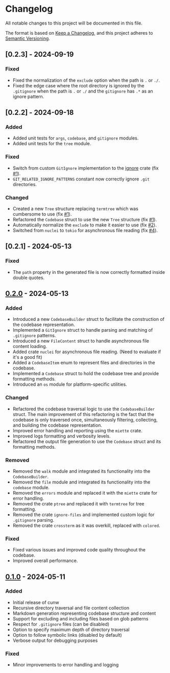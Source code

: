# Changelog

All notable changes to this project will be documented in this file.

The format is based on [Keep a Changelog](https://keepachangelog.com/en/1.0.0/),
and this project adheres to [Semantic Versioning](https://semver.org/spec/v2.0.0.html).

## [0.2.3] - 2024-09-19

### Fixed

- Fixed the normalization of the `exclude` option when the path is `.` or `./`.
- Fixed the edge case where the root directory is ignored by the `.gitignore` when the path is `.` or `./` and the `gitignore` has `.*` as an ignore pattern.

## [0.2.2] - 2024-09-18

### Added

- Added unit tests for `args`, `codebase`, and `gitignore` modules.
- Added unit tests for the `tree` module.

### Fixed

- Switch from custom `GitIgnore` implementation to the [ignore](https://crates.io/crates/ignore) crate (fix [#1](https://github.com/RemiKalbe/cunw/issues/1)).
- `GIT_RELATED_IGNORE_PATTERNS` constant now correctly ignore `.git` directories.

### Changed

- Created a new `Tree` structure replacing `termtree` which was cumbersome to use (fix [#1](https://github.com/RemiKalbe/cunw/issues/1)).
- Refactored the `Codebase` struct to use the new `Tree` structure (fix [#1](https://github.com/RemiKalbe/cunw/issues/1)).
- Automatically normalize the `exclude` to make it easier to use (fix [#2](https://github.com/RemiKalbe/cunw/issues/2)).
- Switched from `nuclei` to `tokio` for asynchronous file reading (fix [#4](https://github.com/RemiKalbe/cunw/issues/4)).

## [0.2.1] - 2024-05-13

### Fixed

- The `path` property in the generated file is now correctly formatted inside double quotes.

## [0.2.0] - 2024-05-13

### Added

- Introduced a new `CodebaseBuilder` struct to facilitate the construction of the codebase representation.
- Implemented a `GitIgnore` struct to handle parsing and matching of `.gitignore` patterns.
- Introduced a new `FileContent` struct to handle asynchronous file content loading.
- Added crate `nuclei` for asynchronous file reading. (Need to evaluate if it's a good fit)
- Added a `CodebaseItem` enum to represent files and directories in the codebase.
- Implemented a `Codebase` struct to hold the codebase tree and provide formatting methods.
- Introduced an `os` module for platform-specific utilities.

### Changed

- Refactored the codebase traversal logic to use the `CodebaseBuilder` struct.
  The main improvement of this refactoring is the fact that the codebase is only traversed once, simultaneously filtering, collecting, and building the codebase representation.
- Improved error handling and reporting using the `miette` crate.
- Improved logs formatting and verbosity levels.
- Refactored the output file generation to use the `Codebase` struct and its formatting methods.

### Removed

- Removed the `walk` module and integrated its functionality into the `CodebaseBuilder`.
- Removed the `file` module and integrated its functionality into the `codebase` module.
- Removed the `errors` module and replaced it with the `miette` crate for error handling.
- Removed the crate `ptree` and replaced it with `termtree` for tree formatting.
- Removed the crate `ignore-files` and implemented custom logic for `.gitignore` parsing.
- Removed the crate `crossterm` as it was overkill, replaced with `colored`.

### Fixed

- Fixed various issues and improved code quality throughout the codebase.
- Improved overall performance.

## [0.1.0] - 2024-05-11

### Added

- Initial release of cunw
- Recursive directory traversal and file content collection
- Markdown generation representing codebase structure and content
- Support for excluding and including files based on glob patterns
- Respect for `.gitignore` files (can be disabled)
- Option to specify maximum depth of directory traversal
- Option to follow symbolic links (disabled by default)
- Verbose output for debugging purposes

### Fixed

- Minor improvements to error handling and logging

[Unreleased]: https://github.com/RemiKalbe/cunw/compare/v0.2.0...HEAD
[0.2.0]: https://github.com/RemiKalbe/cunw/releases/tag/v0.2.0
[0.1.0]: https://github.com/RemiKalbe/cunw/releases/tag/v0.1.0
